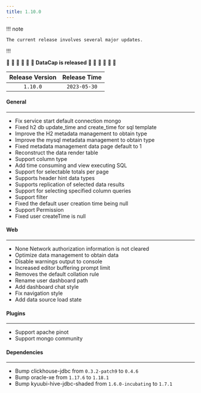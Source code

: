 ```yaml
---
title: 1.10.0
---
```


!!! note

    The current release involves several major updates.

!!!

:tada: :tada: :tada: :tada: :tada: :tada: **DataCap is released** :tada: :tada: :tada: :tada: :tada: :tada:

| Release Version | Release Time |
|:---------------:|:------------:|
|    `1.10.0`     | `2023-05-30` |

#### General

---

- Fix service start default connection mongo
- Fixed h2 db update_time and create_time for sql template
- Improve the H2 metadata management to obtain type
- Improve the mysql metadata management to obtain type
- Fixed metadata management data page default to 1
- Reconstruct the data render table
- Support column type
- Add time consuming and view executing SQL
- Support for selectable totals per page
- Supports header hint data types
- Supports replication of selected data results
- Support for selecting specified column queries
- Support filter
- Fixed the default user creation time being null
- Support Permission
- Fixed user createTime is null

#### Web

---

- None Network authorization information is not cleared
- Optimize data management to obtain data
- Disable warnings output to console
- Increased editor buffering prompt limit
- Removes the default collation rule
- Rename user dashboard path
- Add dashboard chat style
- Fix navigation style
- Add data source load state

#### Plugins

---

- Support apache pinot
- Support mongo community

#### Dependencies

---

- Bump clickhouse-jdbc from `0.3.2-patch9` to `0.4.6`
- Bump oracle-xe from `1.17.6` to `1.18.1`
- Bump kyuubi-hive-jdbc-shaded from `1.6.0-incubating` to `1.7.1`
